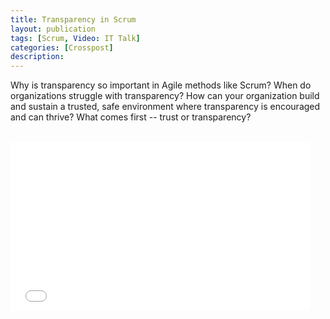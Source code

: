 ```yaml
---
title: Transparency in Scrum
layout: publication
tags: [Scrum, Video: IT Talk]
categories: [Crosspost]
description:
---
```


Why is transparency so important in Agile methods like Scrum? When do organizations struggle with transparency? How can your organization build and sustain a trusted, safe environment where transparency is encouraged and can thrive? What comes first -- trust or transparency?<br />
<br />
<iframe allowfullscreen="" frameborder="0" height="270" src="//www.youtube.com/embed/b66fQbmNAFc" width="480"></iframe>
